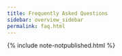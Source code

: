 ```yaml
---
title: Frequently Asked Questions
sidebar: overview_sidebar
permalink: faq.html
---
```


{% include note-notpublished.html %}
